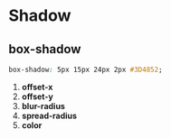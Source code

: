 # Shadow

## box-shadow

```css
box-shadow: 5px 15px 24px 2px #3D4852;
```
1. **offset-x** 
2. **offset-y** 
3. **blur-radius** 
4. **spread-radius** 
5. **color** 